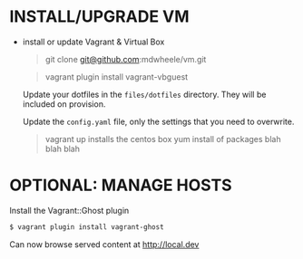 INSTALL/UPGRADE VM
==================

- install or update Vagrant & Virtual Box

    
    > git clone git@github.com:mdwheele/vm.git
    
    > vagrant plugin install vagrant-vbguest
    
    Update your dotfiles in the `files/dotfiles` directory.  They will be included on provision.
    
    Update the `config.yaml` file, only the settings that you need to overwrite.
    
    > vagrant up
        installs the centos box 
        yum install of packages
        blah blah blah
    


OPTIONAL: MANAGE HOSTS
=======================

Install the Vagrant::Ghost plugin

```bash
$ vagrant plugin install vagrant-ghost
```

Can now browse served content at http://local.dev
